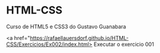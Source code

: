 # HTML-CSS
 Curso de HTML5 e CSS3 do Gustavo Guanabara

<a href="https://rafaellauersdorf.github.io/HTML-CSS/Exercicios/Ex002/index.html> Executar o exercicio 001</a>
